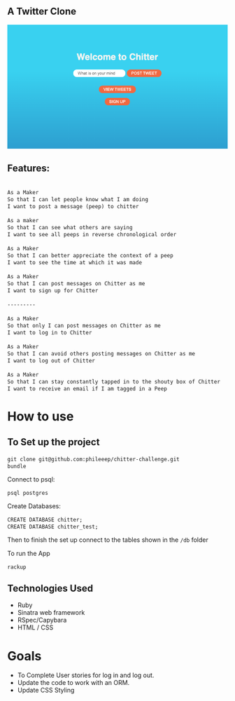 ## A Twitter Clone

![Chitter Image](chitter_img.png)

Features:
-------

```

As a Maker
So that I can let people know what I am doing  
I want to post a message (peep) to chitter

As a maker
So that I can see what others are saying  
I want to see all peeps in reverse chronological order

As a Maker
So that I can better appreciate the context of a peep
I want to see the time at which it was made

As a Maker
So that I can post messages on Chitter as me
I want to sign up for Chitter

---------

As a Maker
So that only I can post messages on Chitter as me
I want to log in to Chitter

As a Maker
So that I can avoid others posting messages on Chitter as me
I want to log out of Chitter

As a Maker
So that I can stay constantly tapped in to the shouty box of Chitter
I want to receive an email if I am tagged in a Peep
```

# How to use 
## To Set up the project 

```
git clone git@github.com:phileeep/chitter-challenge.git
bundle
```
Connect to psql:
```
psql postgres
```

Create Databases:
```
CREATE DATABASE chitter;
CREATE DATABASE chitter_test;
```

Then to finish the set up connect to the tables shown in the `/db` folder

To run the App
```
rackup
```

## Technologies Used 
- Ruby
- Sinatra web framework
- RSpec/Capybara
- HTML / CSS

# Goals
- To Complete User stories for log in and log out. 
- Update the code to work with an ORM. 
- Update CSS Styling


